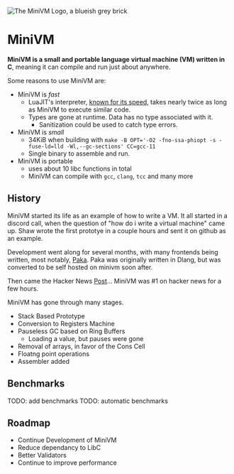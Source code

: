 ![The MiniVM Logo, a blueish grey brick](res/MiniVM.svg)

# MiniVM

**MiniVM is a small and portable language virtual machine (VM) written in C**, meaning it can compile and run just about anywhere. 

Some reasons to use MiniVM are:

- MiniVM is *fast*
    - LuaJIT's interpreter, [known for its speed](http://lambda-the-ultimate.org/node/3851#comment-57761), takes nearly twice as long as MiniVM to execute similar code.
    - Types are gone at runtime. Data has no type associated with it.
        - Sanitization could be used to catch type errors.
- MiniVM is *small*
    - 34KiB when building with `make -B OPT='-O2 -fno-ssa-phiopt -s -fuse-ld=lld -Wl,--gc-sections' CC=gcc-11`
    - Single binary to assemble and run.
- MiniVM is portable
    - uses about 10 libc functions in total
    - MiniVM can compile with `gcc`, `clang`, `tcc` and many more

## History
MiniVM started its life as an example of how to write a VM. It all started in a discord call, when the question of "how do i write a virtual machine" came up. Shaw wrote the first prototye in a couple hours and sent it on github as an example.

Development went along for several months, with many frontends being written, most notably, [Paka](https://github.com/fastvm/paka). Paka was originally written in Dlang, but was converted to be self hosted on minivm soon after. 

Then came the Hacker News [Post](https://news.ycombinator.com/item?id=29850562)... MiniVM was #1 on hacker news for a few hours. 

MiniVM has gone through many stages.
- Stack Based Prototype
- Conversion to Registers Machine
- Pauseless GC based on Ring Buffers
    - Loading a value, but pauses were gone
- Removal of arrays, in favor of the Cons Cell
- Floatng point operations
- Assembler added

## Benchmarks
TODO: add benchmarks
TODO: automatic benchmarks

## Roadmap
- Continue Development of MiniVM
- Reduce dependancy to LibC
- Better Validators
- Continue to improve performance

